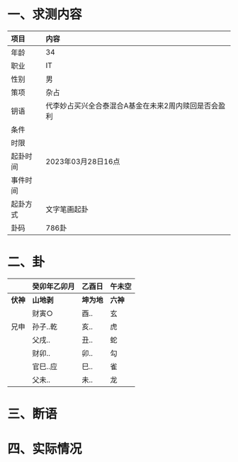 # 一、求测内容
|项目|内容|
|:-|:-|
|年龄|34|
|职业|IT|
|性别|男|
|策项|杂占|
|钥语|代李妙占买兴全合泰混合A基金在未来2周内赎回是否会盈利|
|条件||
|时限||
|起卦时间|2023年03月28日16点|
|事件时间||
|起卦方式|文字笔画起卦|
|卦码|786卦|

# 二、卦
||癸卯年乙卯月|乙酉日|午未空|
|:-|:-|:-|:-|
|**伏神**|**山地剥**|**坤为地**|**六神**|
||财寅○|酉..|玄|
|兄申|孙子..乾|亥..|虎|
||父戌..|丑..|蛇|
||财卯..|卯..|勾|
||官巳..应|巳..|雀|
||父未..|未..|龙|


# 三、断语

# 四、实际情况